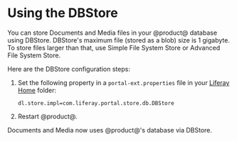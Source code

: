 # Using the DBStore [](id=using-the-dbstore)

You can store Documents and Media files in your @product@ database using
DBStore. DBStore's maximum file (stored as a blob) size is 1 gigabyte. To store
files larger than that, use Simple File System Store or Advanced File System
Store. 

Here are the DBStore configuration steps:

1.  Set the following property in a `portal-ext.properties` file in your
    [Liferay Home](/discover/deployment/-/knowledge_base/7-1/installing-liferay#liferay-home)
    folder: 

        dl.store.impl=com.liferay.portal.store.db.DBStore

2.  Restart @product@. 

Documents and Media now uses @product@'s database via DBStore. 
